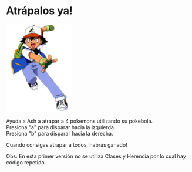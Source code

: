 # Atrápalos ya!

<img src="https://github.com/pdepmartestm/2021-tpobj1-dariodesalvo/blob/master/img/ash.png" width="180" title="Ash Ketchum">

Ayuda a Ash a atrapar a 4 pokemons utilizando su pokebola.<br>
Presiona "a" para disparar hacia la izquierda.<br>
Presiona "b" para disparar hacia la derecha.<br>

Cuando consigas atrapar a todos, habrás ganado!

Obs: En esta primer versión no se utiliza Clases y Herencia por lo cual hay código repetido.
